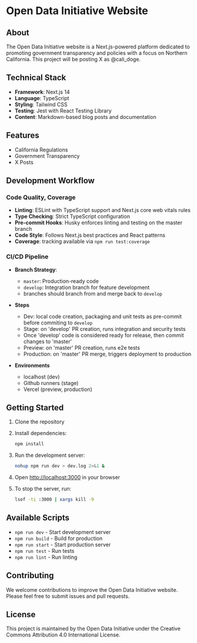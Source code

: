 # Open Data Initiative Website

## About

The Open Data Initiative website is a Next.js-powered platform dedicated to promoting government transparency and policies with a focus on Northern California. This project will be posting X as @cali_doge.

## Technical Stack

- **Framework**: Next.js 14
- **Language**: TypeScript
- **Styling**: Tailwind CSS
- **Testing**: Jest with React Testing Library
- **Content**: Markdown-based blog posts and documentation

## Features

- California Regulations
- Government Transparency
- X Posts

## Development Workflow

### Code Quality, Coverage

- **Linting**: ESLint with TypeScript support and Next.js core web vitals rules
- **Type Checking**: Strict TypeScript configuration
- **Pre-commit Hooks**: Husky enforces linting and testing on the master branch
- **Code Style**: Follows Next.js best practices and React patterns
- **Coverage**: tracking available via `npm run test:coverage`

### CI/CD Pipeline

- **Branch Strategy**:
  - `master`: Production-ready code
  - `develop`: Integration branch for feature development
  - branches should branch from and merge back to `develop`

- **Steps**
   - Dev: local code creation, packaging and unit tests as pre-commit before commiting  to `develop`
   - Stage: on 'develop' PR creation, runs integration and security tests
   - Once 'develop' code is considered ready for release, then commit changes to 'master'
   - Preview: on 'master' PR creation, runs e2e tests
   - Production: on 'master' PR merge, triggers deployment to production

- **Environments**
   - localhost (dev)
   - Github runners (stage)
   - Vercel (preview, production)

## Getting Started

1. Clone the repository
2. Install dependencies:
   ```bash
   npm install
   ```
3. Run the development server:
   ```bash
   nohup npm run dev > dev.log 2>&1 &
   ```
4. Open [http://localhost:3000](http://localhost:3000) in your browser

5. To stop the server, run:
   ```bash
   lsof -ti :3000 | xargs kill -9
   ```

## Available Scripts

- `npm run dev` - Start development server
- `npm run build` - Build for production
- `npm run start` - Start production server
- `npm run test` - Run tests
- `npm run lint` - Run linting

## Contributing

We welcome contributions to improve the Open Data Initiative website. Please feel free to submit issues and pull requests.

## License

This project is maintained by the Open Data Initiative under the Creative Commons Attribution 4.0 International License.
